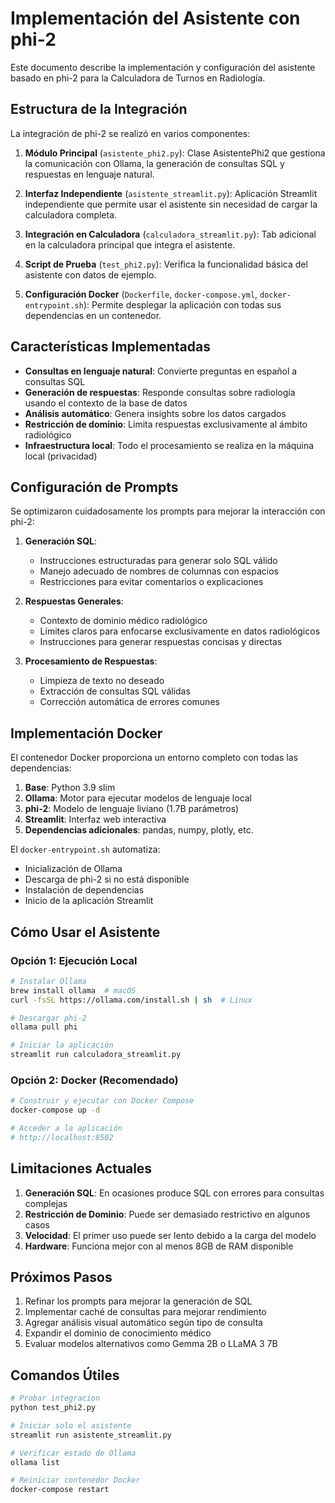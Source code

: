 # Implementación del Asistente con phi-2

Este documento describe la implementación y configuración del asistente basado en phi-2 para la Calculadora de Turnos en Radiología.

## Estructura de la Integración

La integración de phi-2 se realizó en varios componentes:

1. **Módulo Principal** (`asistente_phi2.py`): Clase AsistentePhi2 que gestiona la comunicación con Ollama, la generación de consultas SQL y respuestas en lenguaje natural.

2. **Interfaz Independiente** (`asistente_streamlit.py`): Aplicación Streamlit independiente que permite usar el asistente sin necesidad de cargar la calculadora completa.

3. **Integración en Calculadora** (`calculadora_streamlit.py`): Tab adicional en la calculadora principal que integra el asistente.

4. **Script de Prueba** (`test_phi2.py`): Verifica la funcionalidad básica del asistente con datos de ejemplo.

5. **Configuración Docker** (`Dockerfile`, `docker-compose.yml`, `docker-entrypoint.sh`): Permite desplegar la aplicación con todas sus dependencias en un contenedor.

## Características Implementadas

- **Consultas en lenguaje natural**: Convierte preguntas en español a consultas SQL
- **Generación de respuestas**: Responde consultas sobre radiología usando el contexto de la base de datos
- **Análisis automático**: Genera insights sobre los datos cargados
- **Restricción de dominio**: Limita respuestas exclusivamente al ámbito radiológico
- **Infraestructura local**: Todo el procesamiento se realiza en la máquina local (privacidad)

## Configuración de Prompts

Se optimizaron cuidadosamente los prompts para mejorar la interacción con phi-2:

1. **Generación SQL**:
   - Instrucciones estructuradas para generar solo SQL válido
   - Manejo adecuado de nombres de columnas con espacios
   - Restricciones para evitar comentarios o explicaciones

2. **Respuestas Generales**:
   - Contexto de dominio médico radiológico
   - Límites claros para enfocarse exclusivamente en datos radiológicos
   - Instrucciones para generar respuestas concisas y directas

3. **Procesamiento de Respuestas**:
   - Limpieza de texto no deseado
   - Extracción de consultas SQL válidas
   - Corrección automática de errores comunes

## Implementación Docker

El contenedor Docker proporciona un entorno completo con todas las dependencias:

1. **Base**: Python 3.9 slim
2. **Ollama**: Motor para ejecutar modelos de lenguaje local
3. **phi-2**: Modelo de lenguaje liviano (1.7B parámetros)
4. **Streamlit**: Interfaz web interactiva
5. **Dependencias adicionales**: pandas, numpy, plotly, etc.

El `docker-entrypoint.sh` automatiza:
- Inicialización de Ollama
- Descarga de phi-2 si no está disponible
- Instalación de dependencias
- Inicio de la aplicación Streamlit

## Cómo Usar el Asistente

### Opción 1: Ejecución Local

```bash
# Instalar Ollama
brew install ollama  # macOS
curl -fsSL https://ollama.com/install.sh | sh  # Linux

# Descargar phi-2
ollama pull phi

# Iniciar la aplicación
streamlit run calculadora_streamlit.py
```

### Opción 2: Docker (Recomendado)

```bash
# Construir y ejecutar con Docker Compose
docker-compose up -d

# Acceder a la aplicación
# http://localhost:8502
```

## Limitaciones Actuales

1. **Generación SQL**: En ocasiones produce SQL con errores para consultas complejas
2. **Restricción de Dominio**: Puede ser demasiado restrictivo en algunos casos
3. **Velocidad**: El primer uso puede ser lento debido a la carga del modelo
4. **Hardware**: Funciona mejor con al menos 8GB de RAM disponible

## Próximos Pasos

1. Refinar los prompts para mejorar la generación de SQL
2. Implementar caché de consultas para mejorar rendimiento
3. Agregar análisis visual automático según tipo de consulta
4. Expandir el dominio de conocimiento médico
5. Evaluar modelos alternativos como Gemma 2B o LLaMA 3 7B

## Comandos Útiles

```bash
# Probar integracion
python test_phi2.py

# Iniciar solo el asistente
streamlit run asistente_streamlit.py

# Verificar estado de Ollama
ollama list

# Reiniciar contenedor Docker
docker-compose restart
```